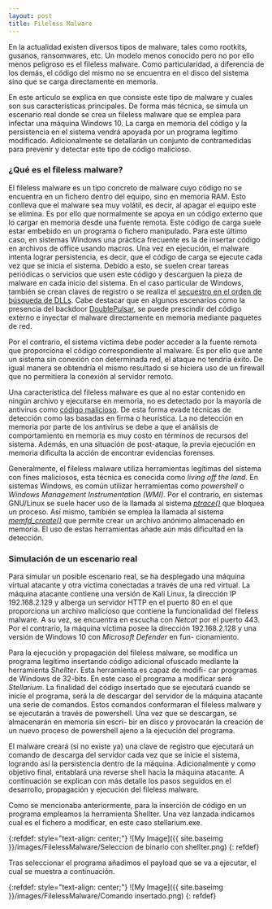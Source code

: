 ```yaml
---
layout: post
title: Fileless Malware
---
```


En la actualidad existen diversos tipos de malware, tales como rootkits, gusanos, ransomwares, etc. Un modelo menos conocido pero no por ello menos peligroso es el fileless malware. Como particularidad, a diferencia de los demás, el código del mismo no se encuentra en el disco del sistema sino que se carga directamente en memoria. 

En este artículo se explica en que consiste este tipo de malware y cuales son sus características principales. De forma más técnica, se simula un escenario real donde se crea un fileless malware que se emplea para infectar una máquina Windows 10. La carga en memoria del código y la persistencia en el sistema vendrá apoyada por un programa legítimo modificado. Adicionalmente se detallarán un conjunto de contramedidas para prevenir y detectar este tipo de código malicioso. 

### ¿Qué es el fileless malware?

El fileless malware es un tipo concreto de malware cuyo código no se encuentra en un fichero dentro del equipo, sino en memoria RAM. Esto conlleva que el malware sea muy volátil, es decir, al apagar el equipo este se elimina. Es por ello que normalmente se apoya en un código externo que lo cargar en memoria desde una fuente remota. Este código de carga suele estar embebido en un programa o fichero manipulado. Para este último caso, en sistemas Windows una práctica frecuente es la de insertar código en archivos de office usando macros. Una vez en ejecución, el malware intenta lograr persistencia, es decir, que el código de carga se ejecute cada vez que se inicia el sistema. Debido a esto, se suelen crear tareas periódicas o servicios que usen este código y descarguen la pieza de malware en cada inicio del sistema. En el caso particular de Windows, también se crean claves de registro o se realiza el [secuestro en el orden de búsqueda de DLLs](https://learn.microsoft.com/en-gb/windows/win32/dlls/dynamic-link-library-search-order?redirectedfrom=MSDN). Cabe destacar que en algunos escenarios como la presencia del backdoor [DoublePulsar](https://www.morphisec.com/hubfs/wp-content/uploads/2017/11/Fileless-Malware_Attack-Trend-Exposed.pdf), se puede prescindir del código externo e inyectar el malware directamente en memoria mediante paquetes de red.

Por el contrario, el sistema víctima debe poder acceder a la fuente remota que proporciona el código correspondiente al malware. Es por ello que ante un sistema sin conexión con determinada red, el ataque no tendría éxito. De igual manera se obtendría el mismo resultado si se hiciera uso de un firewall que no permitiera la conexión al servidor remoto.

Una característica del fileless malware es que al no estar contenido en ningún archivo y ejecutarse en memoria, no es detectado por la mayoría de antivirus como [código malicioso](https://ieeexplore.ieee.org/document/8768769). De esta forma evade técnicas de detección como las basadas en firma o heurística. La no detección en memoria por parte de los antivirus se debe a que el análisis de comportamiento en memoria es muy costo en términos de recursos del sistema. Además, en una situación de post-ataque, la previa ejecución en memoria dificulta la acción de encontrar evidencias forenses.

Generalmente, el fileless malware utiliza herramientas legítimas del sistema con fines maliciosos, esta técnica es conocida como *living off the land*. En sistemas Windows, es común utilizar herramientas como  *powershell* o *Windows Management Instrumentation (WMI)*. Por el contrario, en sistemas GNU/Linux se suele hacer uso de la llamada al sistema [*ptrace()*](http://archive.hack.lu/2019/Fileless-Malware-Infection-and-Linux-Process-Injection-in-Linux-OS.pdf) que bloquea un proceso. Así mismo, también se emplea la llamada al sistema [*memfd\_create()*](https://magisterquis.github.io/2018/03/31/in-memory-only-elf-execution.html) que permite crear un archivo anónimo almacenado en memoria. El uso de estas herramientas añade aún más dificultad en la detección.

### Simulación de un escenario real

Para simular un posible escenario real, se ha desplegado una máquina virtual atacante y otra víctima
conectadas a través de una red virtual. La máquina atacante contiene una versión de Kali Linux, la
dirección IP 192.168.2.129 y alberga un servidor HTTP en el puerto 80 en el que proporciona un archivo
malicioso que contiene la funcionalidad del fileless malware. A su vez, se encuentra en escucha con *Netcat* por el puerto 443. Por el contrario, la máquina
víctima posee la dirección 192.168.2.128 y una versión de Windows 10 con *Microsoft Defender* en fun-
cionamiento.

Para la ejecución y propagación del fileless malware, se modifica un programa legítimo insertando
código adicional ofuscado mediante la herramienta *Shellter*. Esta herramienta es capaz de modifi-
car programas de Windows de 32-bits. En este caso el programa a modificar será *Stellarium*. La
finalidad del código insertado que se ejecutará cuando se inicie el programa, será la de descargar del
servidor de la máquina atacante una serie de comandos. Estos comandos conformaran el fileless malware
y se ejecutarán a través de powershell. Una vez que se descargan, se almacenarán en memoria sin escri-
bir en disco y provocarán la creación de un nuevo proceso de powershell ajeno a la ejecución del programa.

El malware creará (si no existe ya) una clave de registro que ejecutará un comando de descarga del servidor cada vez que se inicie el sistema, logrando así la persistencia dentro de la máquina. Adicionalmente y como objetivo final, entablará una reverse shell hacia la máquina atacante. A continuación se explican con más detalle los pasos seguidos en el desarrollo, propagación y ejecución del fileless malware.


Como se mencionaba anteriormente, para la inserción de código en un programa empleamos la herramienta Shellter. Una vez lanzada indicamos cual es el fichero a modificar, en este caso stellarium.exe.

{:refdef: style="text-align: center;"}
![My Image]({{ site.baseimg }}/images/FilelessMalware/Seleccion de binario con shellter.png)
{: refdef}

Tras seleccionar el programa añadimos el payload que se va a ejecutar, el cual se muestra a continuación.

{:refdef: style="text-align: center;"}
![My Image]({{ site.baseimg }}/images/FilelessMalware/Comando insertado.png)
{: refdef}
